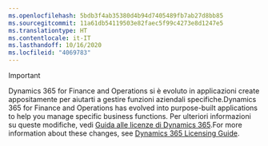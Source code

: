 ```yaml
---
ms.openlocfilehash: 5bdb3f4ab35380d4b94d7405489fb7ab27d8bb85
ms.sourcegitcommit: 11a61db54119503e82faec5f99c4273e8d1247e5
ms.translationtype: HT
ms.contentlocale: it-IT
ms.lasthandoff: 10/16/2020
ms.locfileid: "4069783"
---
```

> [!IMPORTANT]
> <span data-ttu-id="f23cb-101">Dynamics 365 for Finance and Operations si è evoluto in applicazioni create appositamente per aiutarti a gestire funzioni aziendali specifiche.</span><span class="sxs-lookup"><span data-stu-id="f23cb-101">Dynamics 365 for Finance and Operations has evolved into purpose-built applications to help you manage specific business functions.</span></span> <span data-ttu-id="f23cb-102">Per ulteriori informazioni su queste modifiche, vedi [Guida alle licenze di Dynamics 365](https://mbs.microsoft.com/Files/public/365/Dynamics365LicensingGuide.pdf).</span><span class="sxs-lookup"><span data-stu-id="f23cb-102">For more information about these changes, see [Dynamics 365 Licensing Guide](https://mbs.microsoft.com/Files/public/365/Dynamics365LicensingGuide.pdf).</span></span>
 

